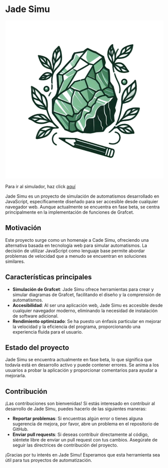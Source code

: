 # Jade Simu

![Jade Simu Logo](logo.png)

Para ir al simulador, haz click [aquí](https://inktest.github.io/JadeSimu/src/)

Jade Simu es un proyecto de simulación de automatismos desarrollado en JavaScript, específicamente diseñado para ser accesible desde cualquier navegador web. Aunque actualmente se encuentra en fase beta, se centra principalmente en la implementación de funciones de Grafcet.

## Motivación

Este proyecto surge como un homenaje a Cade Simu, ofreciendo una alternativa basada en tecnología web para simular automatismos. La decisión de utilizar JavaScript como lenguaje base permite abordar problemas de velocidad que a menudo se encuentran en soluciones similares.

## Características principales

- **Simulación de Grafcet**: Jade Simu ofrece herramientas para crear y simular diagramas de Grafcet, facilitando el diseño y la comprensión de automatismos.
- **Accesibilidad**: Al ser una aplicación web, Jade Simu es accesible desde cualquier navegador moderno, eliminando la necesidad de instalación de software adicional.
- **Rendimiento optimizado**: Se ha puesto un énfasis particular en mejorar la velocidad y la eficiencia del programa, proporcionando una experiencia fluida para el usuario.

## Estado del proyecto

Jade Simu se encuentra actualmente en fase beta, lo que significa que todavía está en desarrollo activo y puede contener errores. Se anima a los usuarios a probar la aplicación y proporcionar comentarios para ayudar a mejorarla.

## Contribución

¡Las contribuciones son bienvenidas! Si estás interesado en contribuir al desarrollo de Jade Simu, puedes hacerlo de las siguientes maneras:

- **Reportar problemas**: Si encuentras algún error o tienes alguna sugerencia de mejora, por favor, abre un problema en el repositorio de GitHub.
- **Enviar pull requests**: Si deseas contribuir directamente al código, siéntete libre de enviar un pull request con tus cambios. Asegúrate de seguir las directrices de contribución del proyecto.

¡Gracias por tu interés en Jade Simu! Esperamos que esta herramienta sea útil para tus proyectos de automatización.
